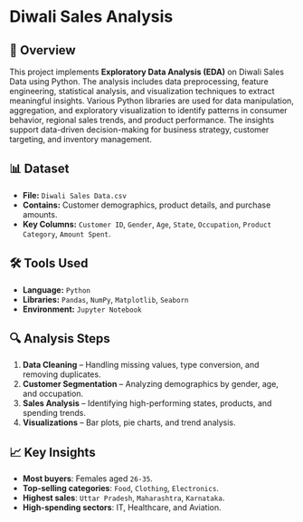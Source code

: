 # Diwali Sales Analysis

## 📌 Overview
This project implements **Exploratory Data Analysis (EDA)** on Diwali Sales Data using Python. The analysis includes data preprocessing, feature engineering, statistical analysis, and visualization techniques to extract meaningful insights. Various Python libraries are used for data manipulation, aggregation, and exploratory visualization to identify patterns in consumer behavior, regional sales trends, and product performance. The insights support data-driven decision-making for business strategy, customer targeting, and inventory management.

## 📊 Dataset
- **File:** `Diwali Sales Data.csv`
- **Contains:** Customer demographics, product details, and purchase amounts.
- **Key Columns:** `Customer ID`, `Gender`, `Age`, `State`, `Occupation`, `Product Category`, `Amount Spent`.

## 🛠️ Tools Used
- **Language:** `Python`
- **Libraries:** `Pandas`, `NumPy`, `Matplotlib`, `Seaborn`
- **Environment:** `Jupyter Notebook`

## 🔍 Analysis Steps
1. **Data Cleaning** – Handling missing values, type conversion, and removing duplicates.
2. **Customer Segmentation** – Analyzing demographics by gender, age, and occupation.
3. **Sales Analysis** – Identifying high-performing states, products, and spending trends.
4. **Visualizations** – Bar plots, pie charts, and trend analysis.

## 📈 Key Insights
- **Most buyers**: Females aged `26-35`.
- **Top-selling categories**: `Food`, `Clothing`, `Electronics`.
- **Highest sales**: `Uttar Pradesh`, `Maharashtra`, `Karnataka`.
- **High-spending sectors**: IT, Healthcare, and Aviation.









